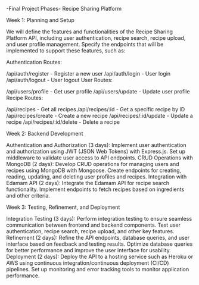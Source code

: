 -Final Project Phases- 
Recipe Sharing Platform


Week 1: Planning and Setup

We will define the features and functionalities of the Recipe Sharing Platform API, including user authentication, recipe search, recipe upload, and user profile management.
Specify the endpoints that will be implemented to support these features, such as:

Authentication Routes:

/api/auth/register - Register a new user
/api/auth/login - User login
/api/auth/logout - User logout
User Routes:

/api/users/profile - Get user profile
/api/users/update - Update user profile
Recipe Routes:

/api/recipes - Get all recipes
/api/recipes/:id - Get a specific recipe by ID
/api/recipes/create - Create a new recipe
/api/recipes/:id/update - Update a recipe
/api/recipes/:id/delete - Delete a recipe

Week 2: Backend Development

Authentication and Authorization (3 days): Implement user authentication and authorization using JWT (JSON Web Tokens) with Express.js. Set up middleware to validate user access to API endpoints.
CRUD Operations with MongoDB (2 days): Develop CRUD operations for managing users and recipes using MongoDB with Mongoose. Create endpoints for creating, reading, updating, and deleting user profiles and recipes.
Integration with Edamam API (2 days): Integrate the Edamam API for recipe search functionality. Implement endpoints to fetch recipes based on ingredients and other criteria.

Week 3: Testing, Refinement, and Deployment

Integration Testing (3 days): Perform integration testing to ensure seamless communication between frontend and backend components. Test user authentication, recipe search, recipe upload, and other key features.
Refinement (2 days): Refine the API endpoints, database queries, and user interface based on feedback and testing results. Optimize database queries for better performance and improve the user interface for usability.
Deployment (2 days): Deploy the API to a hosting service such as Heroku or AWS using continuous integration/continuous deployment (CI/CD) pipelines. Set up monitoring and error tracking tools to monitor application performance.